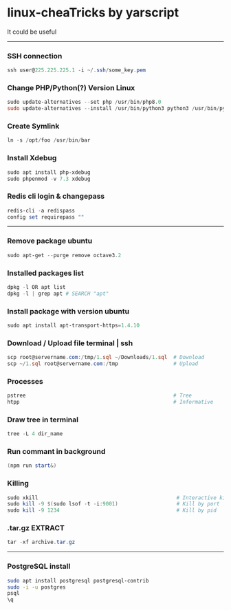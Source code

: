 # linux-cheaTricks by yarscript
It could be useful

<hr>

### SSH connection
```powershell
ssh user@225.225.225.1 -i ~/.ssh/some_key.pem
```

### Change PHP/Python(?) Version Linux
```powershell
sudo update-alternatives --set php /usr/bin/php8.0
sudo update-alternatives --install /usr/bin/python3 python3 /usr/bin/python3.9 2
```

### Create Symlink 
```powershell
ln -s /opt/foo /usr/bin/bar
```

### Install Xdebug
```powershell
sudo apt install php-xdebug
sudo phpenmod -v 7.3 xdebug
```

### Redis cli login & changepass
```powershell
redis-cli -a redispass
config set requirepass ""
```

<hr>

### Remove package ubuntu
```powershell
sudo apt-get --purge remove octave3.2
```

### Installed packages list
```powershell
dpkg -l OR apt list
dpkg -l | grep apt # SEARCH "apt"
```

### Install package with version ubuntu
```powershell
sudo apt install apt-transport-https=1.4.10
```

### Download / Upload file terminal | ssh
```powershell
scp root@servername.com:/tmp/1.sql ~/Downloads/1.sql  # Download
scp ~/1.sql root@servername.com:/tmp                  # Upload
```

### Processes
```powershell
pstree                                                # Tree
htpp                                                  # Informative
```

### Draw tree in terminal
```powershell
tree -L 4 dir_name
```

### Run commant in background
```powershell
(npm run start&)
```

### Killing
```powershell
sudo xkill                                             # Interactive kill 
sudo kill -9 $(sudo lsof -t -i:9001)                   # Kill by port
sudo kill -9 1234                                      # Kill by pid
```

### .tar.gz EXTRACT
```powershell
tar -xf archive.tar.gz
```

<hr>

### PostgreSQL install 
```bash
sudo apt install postgresql postgresql-contrib
sudo -i -u postgres
psql
\q
```
